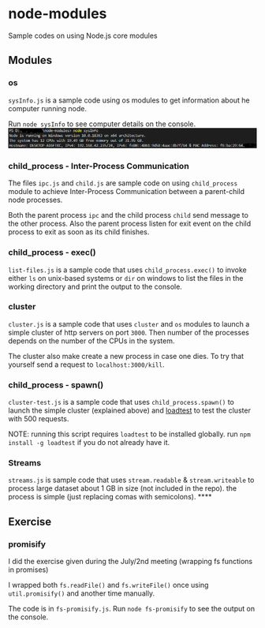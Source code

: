# node-modules
Sample codes on using Node.js core modules

## Modules
 
### os
`sysInfo.js` is a sample code using os modules to get information about he computer running node. 

Run `node sysInfo` to see computer details on the console. 
![example](https://github.com/OmarAlghamdi/node-modules/blob/master/img/sysInfo-sample.png)

### child_process - Inter-Process Communication
The files `ipc.js` and `child.js` are sample code on using `child_process` module to achieve Inter-Process Communication between a parent-child node processes.

Both the parent process `ipc` and the child process `child` send message to the other process. Also the parent process listen for exit event on the child process to exit as soon as its child finishes.

### child_process - exec()
`list-files.js` is a sample code that uses `child_process.exec()` to invoke either `ls` on unix-based systems or `dir` on windows to list the files in the working directory and print the output to the console. 

### cluster
`cluster.js` is a sample code that uses `cluster` and `os` modules to launch a simple cluster of http servers on port `3000`. Then number of the processes depends on the number of the CPUs in the system.

The cluster also make create a new process in case one dies. To try that yourself send a request to `localhost:3000/kill`.

### child_process - spawn()
`cluster-test.js` is a sample code that uses `child_process.spawn()` to launch the simple cluster (explained above) and [loadtest](https://www.npmjs.com/package/loadtest) to test the cluster with 500 requests.

NOTE: running this script requires `loadtest` to be installed globally. run `npm install -g loadtest` if you do not already have it.

### Streams
`streams.js` is sample code that uses `stream.readable` & `stream.writeable` to process large dataset about 1 GB in size (not included in the repo). the process is simple (just replacing comas with semicolons). ****

## Exercise
### promisify
I did the exercise given during the July/2nd meeting (wrapping fs functions in promises)

I wrapped  both `fs.readFile()` and `fs.writeFile()` once using `util.promisify()` and another time manually.

The code is in `fs-promisify.js`. Run `node fs-promisify` to see the output on the console.